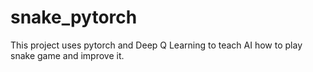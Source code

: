 # snake_pytorch
This project uses pytorch and Deep Q Learning to teach AI how to play snake game and improve it.
